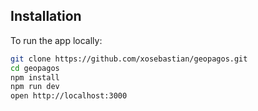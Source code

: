 
## Installation
To run the app locally:
```bash
git clone https://github.com/xosebastian/geopagos.git
cd geopagos
npm install
npm run dev
open http://localhost:3000
```